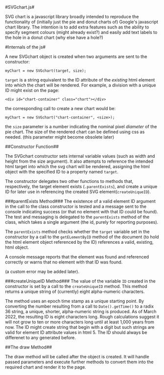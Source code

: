 #SVGchart.js#

SVG chart is a javascript library broadly intended to reproduce the functionality of (initially just the pie and donut charts of) Google's javascript chart library. The intention is to add extra features such as the ability to specify segment colours (might already exist?) and easily add text labels to the hole in a donut chart (why else have a hole?)

#Internals of the js#

A new SVGchart object is created when two arguments are sent to the constructor:

`myChart = new SVGchart(target, size);` 

`target` is a string equivalent to the ID attribute of the *existing* html element into which the chart will be rendered. For example, a division with a unique ID might exist on the page:

`<div id="chart-container" class="chart"></div>`

the corresponding call to create a new chart would be:

`myChart = new SVGchart("chart-container", <size>);`

the `size` parameter is a number indicating the nominal pixel *diameter* of the pie chart.  The size of the rendered chart can be defined using css as needed. (this parameter might become obsolete later)

##Constructor Function##

The SVGchart constructor sets internal variable values (such as width and height from the size argument). It also attempts to reference the intended html target into which the svg chart will be rendered, assigning the html object with the specified ID to a property named `target`. 

The constructor delegates two other functions to methods that, respectively, the target element exists (`.parentExists`), and create a unique ID for later use in referencing the created SVG element(`createUniqueID`).

###parentExists Method###
The existence of a valid element ID argument in the call to the class constructor is tested and a message sent to the console indicating success (or that no element with that ID could be found). The test and messaging is delegated to the `parentExists` method of the class, which takes a single argument (the id, purely for reporting purposes). 

The `parentExists` method checks whether the `target` variable set in the constructor by a call to the `getELementByID` method of the document (to hold the html element object referenced by the ID) references a valid, existing, html object.

A console message reports that the element was found and referenced correctly or warns that no element with that ID was found.

(a custom error may be added later).

###createUniqueID Method### 
The value of the variable `ID` created in the constructor is set by a call to the `createUniqueID` method. This method returns a unique string of (currently) eight alpha-numeric characters. 

The method uses an epoch time stamp as a unique starting point. By converting the number resulting from a call to `Date().getTime()` to a radix 36 string, a unique, shorter, alpha-numeric string is produced. As of March 2022, the resulting ID is eight characters long. Rough calculations suggest it will not grow to ten or more characters long until at least 1,000 years from now. The ID might create string that begin with a digit but such strings are valid for element ID attribute values in html 5. The ID should always be differenet to any generated before.

##The draw Method##

The draw method will be called after the object is created. It will handle passed parameters and execute further methods to convert them into the required chart and render it to the page.
